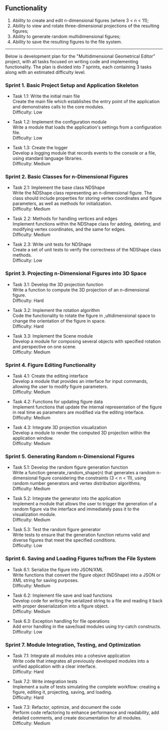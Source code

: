 ## Functionality
1. Ability to create and edit n-dimensional figures (where 3 < n < 11);
2. Ability to view and rotate three-dimensional projections of the resulting figures;
3. Ability to generate random multidimensional figures;
4. Ability to save the resulting figures to the file system.
---
Below is development plan for the "Multidimensional Geometrical Editor" project, with all tasks focused on writing code and implementing functionality. The plan is divided into 7 sprints, each containing 3 tasks along with an estimated difficulty level.

### Sprint 1. Basic Project Setup and Application Skeleton
* Task 1.1: Write the initial main file  
Create the main file which establishes the entry point of the application and demonstrates calls to the core modules.  
Difficulty: Low

* Task 1.2: Implement the configuration module  
Write a module that loads the application's settings from a configuration file.  
Difficulty: Low

* Task 1.3: Create the logger  
Develop a logging module that records events to the console or a file, using standard language libraries.  
Difficulty: Medium

### Sprint 2. Basic Classes for n-Dimensional Figures
* Task 2.1: Implement the base class NDShape  
Write the NDShape class representing an n-dimensional figure. The class should include properties for storing vertex coordinates and figure parameters, as well as methods for initialization.  
Difficulty: Medium

* Task 2.2: Methods for handling vertices and edges  
Implement functions within the NDShape class for adding, deleting, and modifying vertex coordinates, and the same for edges.  
Difficulty: Medium

* Task 2.3: Write unit tests for NDShape  
Create a set of unit tests to verify the correctness of the NDShape class methods.  
Difficulty: Low

### Sprint 3. Projecting n-Dimensional Figures into 3D Space
* Task 3.1: Develop the 3D projection function  
Write a function to compute the 3D projection of an n-dimensional figure.  
Difficulty: Hard

* Task 3.2: Implement the rotation algorithm  
Code the functionality to rotate the figure in ,ultidimensional space to change the orientation of the figure in space.  
Difficulty: Hard

* Task 3.3: Implement the Scene module  
Develop a module for composing several objects with specified rotation and perspective on one scene.  
Difficulty: Medium

### Sprint 4. Figure Editing Functionality
* Task 4.1: Create the editing interface  
Develop a module that provides an interface for input commands, allowing the user to modify figure parameters.  
Difficulty: Medium

* Task 4.2: Functions for updating figure data  
Implement functions that update the internal representation of the figure in real time as parameters are modified via the editing interface.  
Difficulty: Medium

* Task 4.3: Integrate 3D projection visualization  
Develop a module to render the computed 3D projection within the application window.  
Difficulty: Medium

### Sprint 5. Generating Random n-Dimensional Figures
* Task 5.1: Develop the random figure generation function  
Write a function generate_random_shape(n) that generates a random n-dimensional figure considering the constraints (3 < n < 11), using random number generators and vertex distribution algorithms.  
Difficulty: Medium

* Task 5.2: Integrate the generator into the application  
Implement a module that allows the user to trigger the generation of a random figure via the interface and immediately pass it to the visualization module.  
Difficulty: Medium

* Task 5.3: Test the random figure generator  
Write tests to ensure that the generation function returns valid and diverse figures that meet the specified conditions.  
Difficulty: Low

### Sprint 6. Saving and Loading Figures to/from the File System
* Task 6.1: Serialize the figure into JSON/XML  
Write functions that convert the figure object (NDShape) into a JSON or XML string for saving purposes.  
Difficulty: Medium

* Task 6.2: Implement file save and load functions  
Develop code for writing the serialized string to a file and reading it back with proper deserialization into a figure object.  
Difficulty: Medium

* Task 6.3: Exception handling for file operations  
Add error handling in the save/load modules using try-catch constructs.  
Difficulty: Low

### Sprint 7. Module Integration, Testing, and Optimization
* Task 7.1: Integrate all modules into a cohesive application  
Write code that integrates all previously developed modules into a unified application with a clear interface.  
Difficulty: Hard

* Task 7.2: Write integration tests  
Implement a suite of tests simulating the complete workflow: creating a figure, editing it, projecting, saving, and loading.  
Difficulty: Hard

* Task 7.3: Refactor, optimize, and document the code  
Perform code refactoring to enhance performance and readability, add detailed comments, and create documentation for all modules.  
Difficulty: Medium
